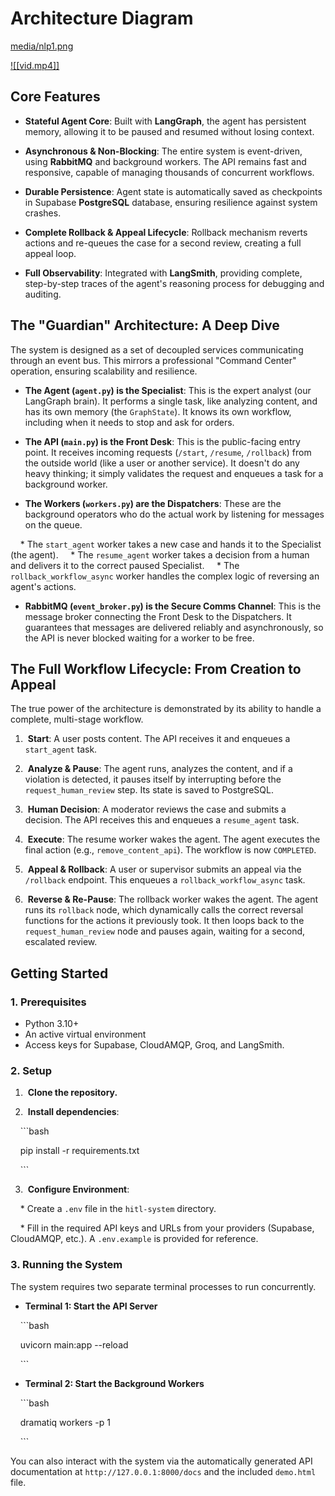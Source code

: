 # Architecture Diagram
[media/nlp1.png](https://github.com/hks3333/hitl-system/blob/2a7cf13c3bb868abdcf0a48fe292ed52483a5df7/media/nlp1.png)

[![[vid.mp4]]](https://github.com/hks3333/hitl-system/blob/2a7cf13c3bb868abdcf0a48fe292ed52483a5df7/media/vid.mp4)

## Core Features

* **Stateful Agent Core**: Built with **LangGraph**, the agent has persistent memory, allowing it to be paused and resumed without losing context.

* **Asynchronous & Non-Blocking**: The entire system is event-driven, using **RabbitMQ** and background workers. The API remains fast and responsive, capable of managing thousands of concurrent workflows.

* **Durable Persistence**: Agent state is automatically saved as checkpoints in Supabase **PostgreSQL** database, ensuring resilience against system crashes.

* **Complete Rollback & Appeal Lifecycle**: Rollback mechanism reverts actions and re-queues the case for a second review, creating a full appeal loop.

* **Full Observability**: Integrated with **LangSmith**, providing complete, step-by-step traces of the agent's reasoning process for debugging and auditing.

  

## The "Guardian" Architecture: A Deep Dive

The system is designed as a set of decoupled services communicating through an event bus. This mirrors a professional "Command Center" operation, ensuring scalability and resilience.

* **The Agent (`agent.py`) is the Specialist**: This is the expert analyst (our LangGraph brain). It performs a single task, like analyzing content, and has its own memory (the `GraphState`). It knows its own workflow, including when it needs to stop and ask for orders.

* **The API (`main.py`) is the Front Desk**: This is the public-facing entry point. It receives incoming requests (`/start`, `/resume`, `/rollback`) from the outside world (like a user or another service). It doesn't do any heavy thinking; it simply validates the request and enqueues a task for a background worker.

* **The Workers (`workers.py`) are the Dispatchers**: These are the background operators who do the actual work by listening for messages on the queue.

    * The `start_agent` worker takes a new case and hands it to the Specialist (the agent).
    * The `resume_agent` worker takes a decision from a human and delivers it to the correct paused Specialist.
    * The `rollback_workflow_async` worker handles the complex logic of reversing an agent's actions.

* **RabbitMQ (`event_broker.py`) is the Secure Comms Channel**: This is the message broker connecting the Front Desk to the Dispatchers. It guarantees that messages are delivered reliably and asynchronously, so the API is never blocked waiting for a worker to be free.

  

## The Full Workflow Lifecycle: From Creation to Appeal

The true power of the architecture is demonstrated by its ability to handle a complete, multi-stage workflow.

1.  **Start**: A user posts content. The API receives it and enqueues a `start_agent` task.

2.  **Analyze & Pause**: The agent runs, analyzes the content, and if a violation is detected, it pauses itself by interrupting before the `request_human_review` step. Its state is saved to PostgreSQL.

3.  **Human Decision**: A moderator reviews the case and submits a decision. The API receives this and enqueues a `resume_agent` task.

4.  **Execute**: The resume worker wakes the agent. The agent executes the final action (e.g., `remove_content_api`). The workflow is now `COMPLETED`.

5.  **Appeal & Rollback**: A user or supervisor submits an appeal via the `/rollback` endpoint. This enqueues a `rollback_workflow_async` task.

6.  **Reverse & Re-Pause**: The rollback worker wakes the agent. The agent runs its `rollback` node, which dynamically calls the correct reversal functions for the actions it previously took. It then loops back to the `request_human_review` node and pauses again, waiting for a second, escalated review.

  

## Getting Started
### 1. Prerequisites

* Python 3.10+
* An active virtual environment
* Access keys for Supabase, CloudAMQP, Groq, and LangSmith.

### 2. Setup
1.  **Clone the repository.**

2.  **Install dependencies**:

    ```bash

    pip install -r requirements.txt

    ```

3.  **Configure Environment**:

    * Create a `.env` file in the `hitl-system` directory.

    * Fill in the required API keys and URLs from your providers (Supabase, CloudAMQP, etc.). A `.env.example` is provided for reference.

### 3. Running the System
The system requires two separate terminal processes to run concurrently.

* **Terminal 1: Start the API Server**

    ```bash

    uvicorn main:app --reload

    ```

* **Terminal 2: Start the Background Workers**

    ```bash

    dramatiq workers -p 1

    ```


You can also interact with the system via the automatically generated API documentation at `http://127.0.0.1:8000/docs` and the included `demo.html` file.
